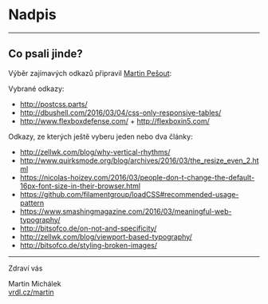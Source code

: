 # Nadpis

---

## Co psali jinde?

Výběr zajímavých odkazů připravil [Martin Pešout](http://www.twitter.com/martinpesout):

Vybrané odkazy:

- http://postcss.parts/
- http://dbushell.com/2016/03/04/css-only-responsive-tables/
- http://www.flexboxdefense.com/ + http://flexboxin5.com/

Odkazy, ze kterých ještě vyberu jeden nebo dva články:

- http://zellwk.com/blog/why-vertical-rhythms/
- http://www.quirksmode.org/blog/archives/2016/03/the_resize_even_2.html
- https://nicolas-hoizey.com/2016/03/people-don-t-change-the-default-16px-font-size-in-their-browser.html
- https://github.com/filamentgroup/loadCSS#recommended-usage-pattern
- https://www.smashingmagazine.com/2016/03/meaningful-web-typography/
- http://bitsofco.de/on-not-and-specificity/
- http://zellwk.com/blog/viewport-based-typography/
- http://bitsofco.de/styling-broken-images/

---

Zdraví vás

Martin Michálek  
[vrdl.cz/martin](http://vrdl.cz/martin)

